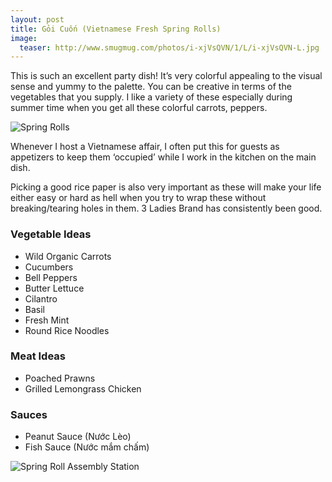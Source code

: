 ```yaml
---
layout: post
title: Gỏi Cuốn (Vietnamese Fresh Spring Rolls)
image:
  teaser: http://www.smugmug.com/photos/i-xjVsQVN/1/L/i-xjVsQVN-L.jpg
---
```


This is such an excellent party dish! It’s very colorful appealing to the visual sense and yummy to the palette. You can be creative in terms of the vegetables that you supply. I like a variety of these especially during summer time when you get all these colorful carrots, peppers.


![Spring Rolls][1]

Whenever I host a Vietnamese affair, I often put this for guests as appetizers to keep them ‘occupied’ while I work in the kitchen on the main dish.

Picking a good rice paper is also very important as these will make your life either easy or hard as hell when you try to wrap these without breaking/tearing holes in them. 3 Ladies Brand has consistently been good.

### Vegetable Ideas
- Wild Organic Carrots
- Cucumbers
- Bell Peppers
- Butter Lettuce
- Cilantro
- Basil
- Fresh Mint
- Round Rice Noodles

### Meat Ideas
- Poached Prawns
- Grilled Lemongrass Chicken

### Sauces
- Peanut Sauce (Nước Lèo)
- Fish Sauce (Nước mắm chấm)

![Spring Roll Assembly Station][2]

[1]: http://media.tumblr.com/05c34af6fdbdf3374eca67b696070f4f/tumblr_inline_nbsx52jEz41sn7z7o.jpg
[2]: http://media.tumblr.com/8e12fc53be240e8d026ea3b6a44816a8/tumblr_inline_nbt6kwH6pT1sn7z7o.jpg
